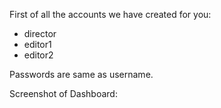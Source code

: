 First of all the accounts we have created for you:
- director
- editor1
- editor2

Passwords are same as username.

Screenshot of Dashboard:
